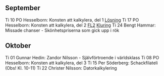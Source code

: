 ## September

Ti 10 PO Hesselborn: Konsten att kalkylera, del 1 [Lösning](SrS_Veckans_Kluring_15_24_Lösning.pdf)
Ti 17 PO Hesselborn: Konsten att kalkylera, del 2 [FL2](FL2_HT24_Konsten_att_kalkylera_Del2.pdf) [Kluring](SrS_Veckans_Kluring_16_24.pdf) 
Ti 24 Bengt Hammar: Missade chanser - Skönhetspriserna som gick upp i rök

## Oktober

Ti 01 Gunnar Hedin: Zandor Nilsson - Självförtroende i världsklass
Ti 08 PO Hesselborn: Konsten att kalkylera, del 3
Ti 15 Per Söderberg: Schackfilateli (Obs! Kl. 10-11)
Ti 22 Christer Nilsson: Datorkalkylering
